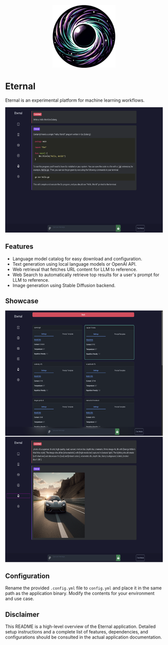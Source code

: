 <div align="center">
  <picture>
    <source media="(prefers-color-scheme: dark)" height="200px" srcset="./public/img/eternal.png">
    <img alt="logo" height="200px" src="./public/img/eternal.png">
  </picture>
</div>

# Eternal

Eternal is an experimental platform for machine learning workflows.

<div align="center">
  <picture>
    <source media="(prefers-color-scheme: dark)" height="400px" srcset="./public/img/textcompletions.png">
    <img alt="logo" height="400px" src="./public/img/textcompletions.png">
  </picture>
</div>

## Features

- Language model catalog for easy download and configuration.
- Text generation using local language models or OpenAI API.
- Web retrieval that fetches URL content for LLM to reference.
- Web Search to automatically retrieve top results for a user's prompt for LLM to reference.
- Image generation using Stable Diffusion backend.

## Showcase

<div align="center">
  <picture>
    <source media="(prefers-color-scheme: dark)" height="400px" srcset="./public/img/modelcards.png">
    <img alt="logo" height="400px" src="./public/img/modelcards.png">
  </picture>
</div>

<div align="center">
  <picture>
    <source media="(prefers-color-scheme: dark)" height="400px" srcset="./public/img/imagegen.png">
    <img alt="logo" height="400px" src="./public/img/imagegen.png">
  </picture>
</div>

## Configuration

Rename the provided `.config.yml` file to `config.yml` and place it in the same path as the application binary. Modify the contents for your environment and use case.

## Disclaimer

This README is a high-level overview of the Eternal application. Detailed setup instructions and a complete list of features, dependencies, and configurations should be consulted in the actual application documentation.
